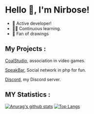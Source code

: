 # Hello 👋, I'm Nirbose!
- 💪 Active developer!
- 👨‍🎓 Continuous learning.
- 🎨 Fan of drawings

## My Projects :
[CoalStudio](https://coalstudio.fr), association in video games.

[SpeakBar](https://speakbar.fr), Social network in php for fun.

[Discord](https://discord.gg/zMcV4rzCbm), my Discord server.

## MY Statistics :
[![Anurag's github stats](https://github-readme-stats.vercel.app/api?username=Nirbose&show_icons=true&theme=onedark)](https://github.com/anuraghazra/github-readme-stats)
[![Top Langs](https://github-readme-stats.vercel.app/api/top-langs/?username=Nirbose&theme=onedark)](https://github.com/anuraghazra/github-readme-stats)
